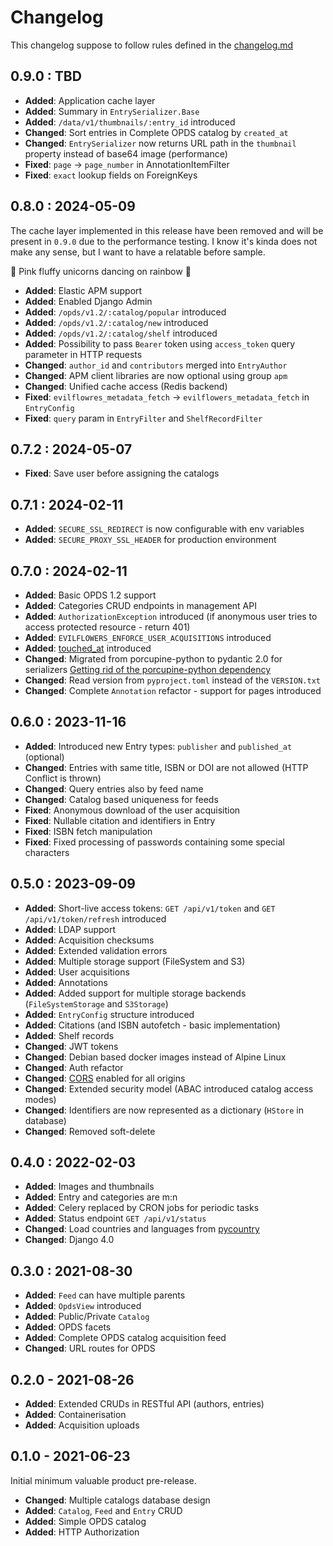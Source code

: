 # Changelog

This changelog suppose to follow rules defined in the [changelog.md](https://changelog.md)

## 0.9.0 : TBD

- **Added**: Application cache layer
- **Added**: Summary in `EntrySerializer.Base`
- **Added**: `/data/v1/thumbnails/:entry_id` introduced
- **Changed**: Sort entries in Complete OPDS catalog by `created_at`
- **Changed**: `EntrySerializer` now returns URL path in the `thumbnail` property instead of base64 image (performance)
- **Fixed**: `page` -> `page_number` in AnnotationItemFilter
- **Fixed**: `exact` lookup fields on ForeignKeys

## 0.8.0 : 2024-05-09

The cache layer implemented in this release have been removed and will be present in `0.9.0` due to the performance
testing. I know it's kinda does not make any sense, but I want to have a relatable before sample.

🌈 Pink fluffy unicorns dancing on rainbow 🌈

- **Added**: Elastic APM support
- **Added**: Enabled Django Admin
- **Added**: `/opds/v1.2/:catalog/popular` introduced
- **Added**: `/opds/v1.2/:catalog/new` introduced
- **Added**: `/opds/v1.2/:catalog/shelf` introduced
- **Added**: Possibility to pass `Bearer` token using `access_token` query parameter in HTTP requests
- **Changed**: `author_id` and `contributors` merged into `EntryAuthor`
- **Changed**: APM client libraries are now optional using group `apm`
- **Changed**: Unified cache access (Redis backend)
- **Fixed**: `evilflowres_metadata_fetch` -> `evilflowers_metadata_fetch` in `EntryConfig`
- **Fixed**: `query` param in `EntryFilter` and `ShelfRecordFilter`

## 0.7.2 : 2024-05-07

- **Fixed**: Save user before assigning the catalogs

## 0.7.1 : 2024-02-11

- **Added**: `SECURE_SSL_REDIRECT` is now configurable with env variables
- **Added**: `SECURE_PROXY_SSL_HEADER` for production environment

## 0.7.0 : 2024-02-11

- **Added**: Basic OPDS 1.2 support
- **Added**: Categories CRUD endpoints in management API
- **Added**: `AuthorizationException` introduced (if anonymous user tries to access protected resource - return 401)
- **Added**: `EVILFLOWERS_ENFORCE_USER_ACQUISITIONS` introduced
- **Added**: [touched_at](https://github.com/EvilFlowersCatalog/EvilFlowersCatalog/issues/1) introduced
- **Changed**: Migrated from porcupine-python to pydantic 2.0 for serializers
[Getting rid of the porcupine-python dependency](https://github.com/EvilFlowersCatalog/EvilFlowersCatalog/issues/23)
- **Changed**: Read version from `pyproject.toml` instead of the `VERSION.txt`
- **Changed**: Complete `Annotation` refactor - support for pages introduced

## 0.6.0 : 2023-11-16

- **Added**: Introduced new Entry types: `publisher` and `published_at` (optional)
- **Changed**: Entries with same title, ISBN or DOI are not allowed (HTTP Conflict is thrown)
- **Changed**: Query entries also by feed name
- **Changed**: Catalog based uniqueness for feeds
- **Fixed**: Anonymous download of the user acquisition
- **Fixed**: Nullable citation and identifiers in Entry
- **Fixed**: ISBN fetch manipulation
- **Fixed**: Fixed processing of passwords containing some special characters

## 0.5.0 : 2023-09-09

- **Added**: Short-live access tokens: `GET /api/v1/token` and `GET /api/v1/token/refresh` introduced
- **Added**: LDAP support
- **Added**: Acquisition checksums
- **Added**: Extended validation errors
- **Added**: Multiple storage support (FileSystem and S3)
- **Added**: User acquisitions
- **Added**: Annotations
- **Added**: Added support for multiple storage backends (`FileSystemStorage` and `S3Storage`)
- **Added**: `EntryConfig` structure introduced
- **Added**: Citations (and ISBN autofetch - basic implementation)
- **Added**: Shelf records
- **Changed**: JWT tokens
- **Changed**: Debian based docker images instead of Alpine Linux
- **Changed**: Auth refactor
- **Changed**: [CORS](https://developer.mozilla.org/en-US/docs/Web/HTTP/CORS) enabled for all origins
- **Changed**: Extended security model (ABAC introduced catalog access modes)
- **Changed**: Identifiers are now represented as a dictionary (`HStore` in database)
- **Changed**: Removed soft-delete

## 0.4.0 : 2022-02-03

- **Added**: Images and thumbnails
- **Added**: Entry and categories are m:n
- **Added**: Celery replaced by CRON jobs for periodic tasks
- **Added**: Status endpoint `GET /api/v1/status`
- **Changed**: Load countries and languages from [pycountry](https://github.com/flyingcircusio/pycountry)
- **Changed**: Django 4.0

## 0.3.0 : 2021-08-30

- **Added**: `Feed` can have multiple parents
- **Added**: `OpdsView` introduced
- **Added**: Public/Private `Catalog`
- **Added**: OPDS facets
- **Added**: Complete OPDS catalog acquisition feed
- **Changed**: URL routes for OPDS

## 0.2.0 - 2021-08-26

- **Added**: Extended CRUDs in RESTful API (authors, entries)
- **Added**: Containerisation
- **Added**: Acquisition uploads

## 0.1.0 - 2021-06-23

Initial minimum valuable product pre-release.

- **Changed**: Multiple catalogs database design
- **Added**: `Catalog`, `Feed` and `Entry` CRUD
- **Added**: Simple OPDS catalog
- **Added**: HTTP Authorization

